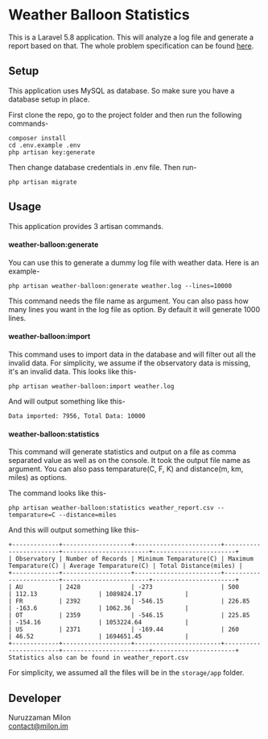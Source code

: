# Weather Balloon Statistics

This is a Laravel 5.8 application. This will analyze a log file and generate a report based on that. The whole problem specification can be found [here](weather.md). 

## Setup

This application uses MySQL as database. So make sure you have a database setup in place.

First clone the repo, go to the project folder and then run the following commands-

```
composer install
cd .env.example .env
php artisan key:generate
```
Then change database credentials in .env file. Then run-

```
php artisan migrate
```

## Usage

This application provides 3 artisan commands.

#### weather-balloon:generate

You can use this to generate a dummy log file with weather data. Here is an example-

```
php artisan weather-balloon:generate weather.log --lines=10000    
```

This command needs the file name as argument. You can also pass how many lines you want in the log file as option. By default it will generate 1000 lines.

#### weather-balloon:import

This command uses to import data in the database and will filter out all the invalid data. For simplicity, we assume if the observatory data is missing, it's an invalid data. This looks like this-

```
php artisan weather-balloon:import weather.log
```

And will output something like this-

```
Data imported: 7956, Total Data: 10000
```

#### weather-balloon:statistics

This command will generate statistics and output on a file as comma separated value as well as on the console. It took the output file name as argument. You can also pass temparature(C, F, K) and distance(m, km, miles) as options.

The command looks like this-

```
php artisan weather-balloon:statistics weather_report.csv --temparature=C --distance=miles
```

And this will output something like this-

```
+-------------+-------------------+------------------------+------------------------+------------------------+-----------------------+
| Observatory | Number of Records | Minimum Temparature(C) | Maximum Temparature(C) | Average Temparature(C) | Total Distance(miles) |
+-------------+-------------------+------------------------+------------------------+------------------------+-----------------------+
| AU          | 2428              | -273                   | 500                    | 112.13                 | 1089824.17            |
| FR          | 2392              | -546.15                | 226.85                 | -163.6                 | 1062.36               |
| OT          | 2359              | -546.15                | 225.85                 | -154.16                | 1053224.64            |
| US          | 2371              | -169.44                | 260                    | 46.52                  | 1694651.45            |
+-------------+-------------------+------------------------+------------------------+------------------------+-----------------------+
Statistics also can be found in weather_report.csv
```

For simplicity, we assumed all the files will be in the `storage/app` folder.

## Developer

Nuruzzaman Milon<br>
contact@milon.im
